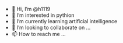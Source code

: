 - 👋 Hi, I’m @h1119
- 👀 I’m interested in pythion 
- 🌱 I’m currently learning artificial intelligence
- 💞️ I’m looking to collaborate on ...
- 📫 How to reach me ...

<!---
h1119/h1119 is a ✨ special ✨ repository because its `README.md` (this file) appears on your GitHub profile.
You can click the Preview link to take a look at your changes.
--->
